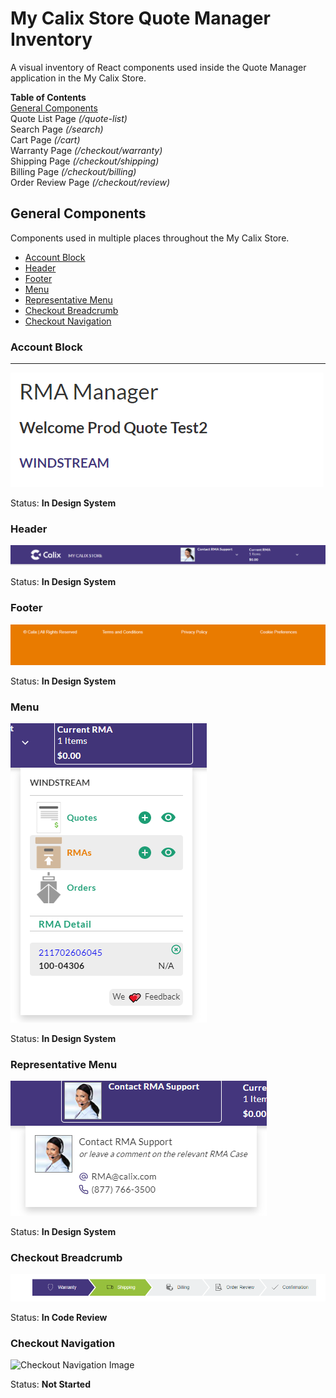 
# My Calix Store Quote Manager Inventory

A visual inventory of React components used inside the Quote Manager application in the My Calix Store.

**Table of Contents**  
[General  Components](#general-components)  
Quote List Page  *(/quote-list)*  
Search Page *(/search)*  
Cart Page *(/cart)*  
Warranty Page *(/checkout/warranty)*  
Shipping Page *(/checkout/shipping)*  
Billing Page *(/checkout/billing)*  
Order Review Page *(/checkout/review)*  


## General Components

Components used in multiple places throughout the My Calix Store.

* [Account Block](#account-block)
* [Header](#header)
* [Footer](#footer)
* [Menu](#menu)
* [Representative Menu](#representative-menu)
* [Checkout Breadcrumb](#checkout-breadcrumb) 
* [Checkout Navigation](#checkout-navigation)


### Account Block
------

![Account Block Image](https://github.com/zsanchez-calix/my-calix-store-inventory/blob/main/General/account-block.png?raw=true "account-block")

Status: **In Design System**

### Header

![Header Image](https://github.com/zsanchez-calix/my-calix-store-inventory/blob/main/General/header.png?raw=true "header")

Status: **In Design System**

### Footer

![Footer Image](https://github.com/zsanchez-calix/my-calix-store-inventory/blob/main/General/footer.png?raw=true "footer")

Status: ****In Design System****

### Menu

![Menu Image](https://github.com/zsanchez-calix/my-calix-store-inventory/blob/main/General/menu.png?raw=true "menu")

Status: **In Design System**

### Representative Menu

![Rep Menu Image](https://github.com/zsanchez-calix/my-calix-store-inventory/blob/main/General/rep-menu.png?raw=true "rep-menu")

Status: **In Design System**

### Checkout Breadcrumb

![Checkout Breadcrumb Image](https://github.com/zsanchez-calix/my-calix-store-inventory/blob/main/General/checkout-breadcrumb.png?raw=true "checkout-breadcrumb")

Status: **In Code Review**

### Checkout Navigation 

![Checkout Navigation Image](https://github.com/zsanchez-calix/my-calix-store-inventory/blob/main/General/checkout-navigation.png?raw=true "checkout-navigation")

Status: **Not Started**
